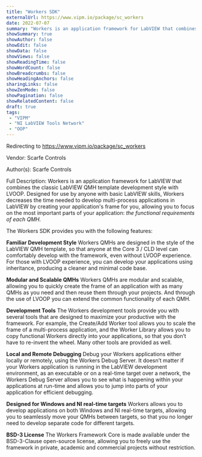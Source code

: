 ```yaml
---
title: "Workers SDK"
externalUrl: https://www.vipm.io/package/sc_workers
date: 2022-07-07
summary: "Workers is an application framework for LabVIEW that combines the classic LabVIEW QMH template development style with LVOOP."
showSummary: true
showAuthor: false
showEdit: false
showData: false
showViews: false
showReadingTime: false
showWordCount: false
showBreadcrumbs: false
showHeadingAnchors: false
sharingLinks: false
showZenMode: false
showPagination: false
showRelatedContent: false
draft: true
tags:
 - "VIPM"
 - "NI LabVIEW Tools Network"
 - "OOP"
---
```


Redirecting to https://www.vipm.io/package/sc_workers

Vendor: Scarfe Controls

Author(s): Scarfe Controls
 
Full Description:
Workers is an application framework for LabVIEW that combines the classic LabVIEW QMH template development style with LVOOP. Designed for use by anyone with basic LabVIEW skills, Workers decreases the time needed to develop multi-process applications in LabVIEW by creating your application's frame for you, allowing you to focus on the most important parts of your application: *the functional requirements of each QMH.*

The Workers SDK provides you with the following features:

**Familiar Development Style**
Workers QMHs are designed in the style of the LabVIEW QMH template, so that anyone at the Core 3 / CLD level can comfortably develop with the framework, even without LVOOP experience. For those with LVOOP experience, you can develop your applications using inheritance, producing a cleaner and minimal code base.

**Modular and Scalable QMHs**
Workers QMHs are modular and scalable, allowing you to quickly create the frame of an application with as many QMHs as you need and then reuse them through your projects. And through the use of LVOOP you can extend the common functionality of each QMH.

**Development Tools**
The Workers development tools provide you with several tools that are designed to maximize your productive with the framework. For example, the Create/Add Worker tool allows you to scale the frame of a multi-process application, and the Worker Library allows you to copy functional Workers directly into your applications, so that you don’t have to re-invent the wheel. Many other tools are provided as well.

**Local and Remote Debugging**
Debug your Workers applications either locally or remotely, using the Workers Debug Server. It doesn’t matter if your Workers application is running in the LabVIEW development environment, as an executable or on a real-time target over a network, the Workers Debug Server allows you to see what is happening within your applications at run-time and allows you to jump into parts of your application for efficient debugging.

**Designed for Windows and NI real-time targets**
Workers allows you to develop applications on both Windows and NI real-time targets, allowing you to seamlessly move your QMHs between targets, so that you no longer need to develop separate code for different targets.

**BSD-3 License**
The Workers Framework Core is made available under the BSD-3-Clause open-source license, allowing you to freely use the framework in private, academic and commercial projects without restriction.